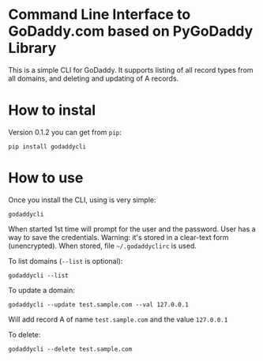 # Command Line Interface to GoDaddy.com based on PyGoDaddy Library

This is a simple CLI for GoDaddy. It supports listing of all record types
from all domains, and deleting and updating of A records.

# How to instal

Version 0.1.2 you can get from `pip`:

	pip install godaddycli

# How to use

Once you install the CLI, using is very simple:

	godaddycli

When started 1st time will prompt for the user and the password.
User has a way to save the credentials. Warning: it's stored in
a clear-text form (unencrypted). When stored, file `~/.godaddyclirc`
is used.

To list domains (`--list` is optional):

	godaddycli --list

To update a domain:

	godaddycli --update test.sample.com --val 127.0.0.1

Will add record A of name `test.sample.com` and the value `127.0.0.1`

To delete:

	godaddycli --delete test.sample.com
